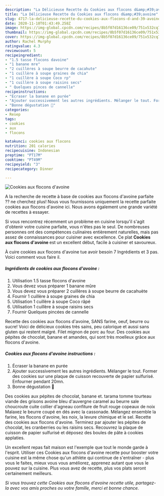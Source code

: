 ```yaml
---
description: "La Délicieuse Recette du Cookies aux flocons d&amp;#39;avoine"
title: "La Délicieuse Recette du Cookies aux flocons d&amp;#39;avoine"
slug: 4717-la-delicieuse-recette-du-cookies-aux-flocons-d-and-39-avoine
date: 2020-11-10T01:43:49.258Z
image: https://img-global.cpcdn.com/recipes/8b5f07d16136ce09/751x532cq70/cookies-aux-flocons-davoine-photo-principale-de-la-recette.jpg
thumbnail: https://img-global.cpcdn.com/recipes/8b5f07d16136ce09/751x532cq70/cookies-aux-flocons-davoine-photo-principale-de-la-recette.jpg
cover: https://img-global.cpcdn.com/recipes/8b5f07d16136ce09/751x532cq70/cookies-aux-flocons-davoine-photo-principale-de-la-recette.jpg
author: Rachel Murphy
ratingvalue: 4.3
reviewcount: 5
recipeingredient:
- "1.5 tasse flocons davoine"
- "1 banane mre"
- "2 cuillères à soupe beurre de cacahute"
- "1 cuillère à soupe graines de chia"
- "1 cuillère à soupe Coco rp"
- "1 cuillère à soupe raisins secs"
- " Quelques pinces de cannelle"
recipeinstructions:
- "Écraser la banane en purée"
- "Ajouter successivement les autres ingrédients. Mélanger le tout. Former des cookies sur une plaque de cuisson recouverte de papier sulfurisé. Enfourner pendant 20mn."
- "Bonne dégustation 🤗"
categories:
- Resep
tags:
- cookies
- aux
- flocons

katakunci: cookies aux flocons 
nutrition: 201 calories
recipecuisine: Indonesian
preptime: "PT17M"
cooktime: "PT49M"
recipeyield: "3"
recipecategory: Dinner

---
```



![Cookies aux flocons d&#39;avoine](https://img-global.cpcdn.com/recipes/8b5f07d16136ce09/751x532cq70/cookies-aux-flocons-davoine-photo-principale-de-la-recette.jpg)

A la recherche de recette à base de cookies aux flocons d&#39;avoine parfaite ?? ne cherchez plus! Nous vous fournissons uniquement la recette parfaite cookies aux flocons d&#39;avoine ici. Nous avons également une grande variété de recettes à essayer.

Si vous rencontrez récemment un problème en cuisine lorsqu'il s'agit d'obtenir votre cuisine parfaite, vous n'êtes pas le seul. De nombreuses personnes ont des compétences culinaires entièrement naturelles, mais pas assez de connaissances pour cuisiner avec excellence. Ce plat <strong> Cookies aux flocons d&#39;avoine </strong> est un excellent début, facile à cuisiner et savoureux.

<!--inarticleads1-->

À cuire cookies aux flocons d&#39;avoine tue avoir besoin 7 Ingrédients et 3 pas. Voici comment vous faire il.

##### Ingrédients de cookies aux flocons d&#39;avoine :

1. Utilisation 1.5 tasse flocons d&#39;avoine
1. Vous devez vous préparer 1 banane mûre
1. Vous devez vous préparer 2 cuillères à soupe beurre de cacahuète
1. Fournir 1 cuillère à soupe graines de chia
1. Utilisation 1 cuillère à soupe Coco râpé
1. Utilisation 1 cuillère à soupe raisins secs
1. Fournir  Quelques pincées de cannelle


Recette des cookies aux flocons d&#39;avoine, SANS farine, oeuf, beurre ou sucre! Voici de délicieux cookies très sains, peu calorique et aussi sans gluten qui restent malgré. Filet mignon de porc au four. Des cookies aux pépites de chocolat, banane et amandes, qui sont très moelleux grâce aux flocons d&#39;avoine. 

<!--inarticleads2-->

##### Cookies aux flocons d&#39;avoine instructions :

1. Écraser la banane en purée
1. Ajouter successivement les autres ingrédients. Mélanger le tout. Former des cookies sur une plaque de cuisson recouverte de papier sulfurisé. Enfourner pendant 20mn.
1. Bonne dégustation 🤗


Des cookies aux pépites de chocolat, banane et. tarama tomme tourteau viande des grisons avoine bleu d&#39;auvergne caramel au beurre sale choucroute cuite collier d&#39;agneau confiture de fruit rouge copeaux de noix Malaxez le beurre coupé en dés avec la cassonade. Mélangez ensemble la farine, les flocons d&#39;avoine, les noix, la levure chimique et le sel. Recette des cookies aux flocons d&#39;avoine. Terminez par ajouter les pépites de chocolat, les cranberries ou les raisins secs. Recouvrez la plaque de cuisson de papier sulfurisé et déposez des boules de pâte à cookies applaties. 

<!--inarticleads1-->

<p>
Un excellent repas fait maison est l'exemple que tout le monde garde à l'esprit. Utiliser ces Cookies aux flocons d&#39;avoine recette pour booster votre cuisine est la même chose qu'un athlète qui continue de s'entraîner - plus vous le faites, mieux vous vous améliorez, apprenez autant que vous le pouvez sur la cuisine. Plus vous avez de recette, plus vos plats seront certainement meilleurs.
</p>

<p>
<i>Si vous trouvez cette Cookies aux flocons d&#39;avoine recette utile, partagez-la avec vos amis proches ou votre famille, merci et bonne chance.</i>
</p>

